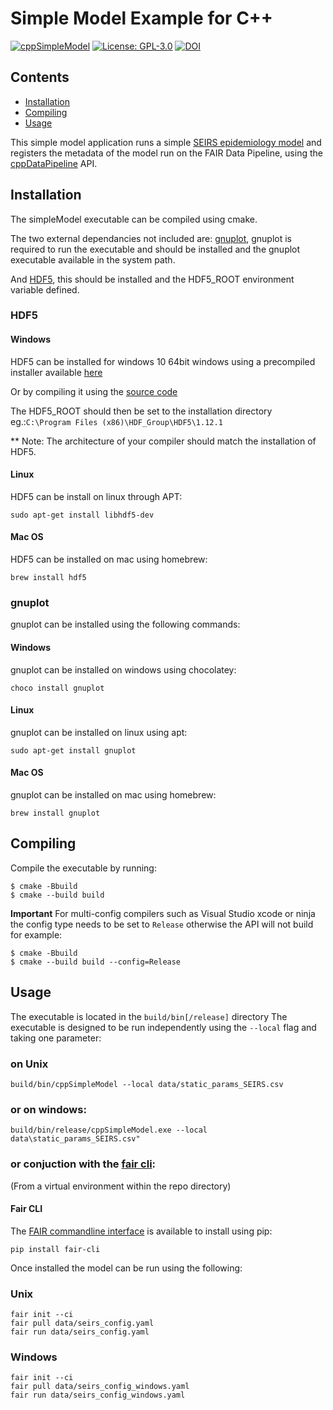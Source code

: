# Simple Model Example for C++
[![cppSimpleModel](https://github.com/FAIRDataPipeline/cppSimpleModel/actions/workflows/cpp_simple_model.yaml/badge.svg)](https://github.com/FAIRDataPipeline/cppSimpleModel/actions/workflows/cpp_simple_model.yaml)
[![License: GPL-3.0](https://img.shields.io/badge/licence-GPL--3-3891A6)](https://opensource.org/licenses/GPL-3.0)
[![DOI](https://zenodo.org/badge/DOI/10.5281/zenodo.5878252.svg)](https://doi.org/10.5281/zenodo.5878252)

## Contents
  - [Installation](#installation)
  - [Compiling](#compiling)
  - [Usage](#usage)

This simple model application runs a simple [SEIRS epidemiology model](https://www.nature.com/articles/s41592-020-0856-2) and registers the metadata of the model run on the FAIR Data Pipeline,
using the [cppDataPipeline](https://github.com/FAIRDataPipeline/cppDataPipeline) API.

## Installation
The simpleModel executable can be compiled using cmake.

The two external dependancies not included are:
[gnuplot](http://www.gnuplot.info/download.html), gnuplot is required to run the executable and should be installed and the gnuplot executable available in the system path.

And [HDF5](https://support.hdfgroup.org/ftp/HDF5/current/src/), this should be installed and the HDF5_ROOT environment variable defined.
### HDF5
#### Windows
HDF5 can be installed for windows 10 64bit windows using a precompiled installer available [here](https://support.hdfgroup.org/ftp/HDF5/releases/hdf5-1.12/hdf5-1.12.1/bin/windows/hdf5-1.12.1-Std-win10_64-vs14.zip)

Or by compiling it using the [source code](https://www.hdfgroup.org/downloads/hdf5/source-code/)

The HDF5_ROOT should then be set to the installation directory eg.:`C:\Program Files (x86)\HDF_Group\HDF5\1.12.1`

** Note: The architecture of your compiler should match the installation of HDF5.
#### Linux
HDF5 can be install on linux through APT:
```
sudo apt-get install libhdf5-dev
```
#### Mac OS
HDF5 can be installed on mac using homebrew:
```
brew install hdf5
```
### gnuplot
gnuplot can be installed using the following commands:

#### Windows
gnuplot can be installed on windows using chocolatey:
```
choco install gnuplot
```
#### Linux
gnuplot can be installed on linux using apt:
```
sudo apt-get install gnuplot
```
#### Mac OS
gnuplot can be installed on mac using homebrew:
```
brew install gnuplot
```
## Compiling
Compile the executable by running:
```
$ cmake -Bbuild
$ cmake --build build
```
**Important** For multi-config compilers such as Visual Studio xcode or ninja the config type needs to be set to `Release` otherwise the API will not build for example:
```
$ cmake -Bbuild
$ cmake --build build --config=Release
```

## Usage
The executable is located in the `build/bin[/release]` directory
The executable is designed to be run independently using the `--local` flag and taking one parameter:
### on Unix
```
build/bin/cppSimpleModel --local data/static_params_SEIRS.csv
```
### or on windows:
```
build/bin/release/cppSimpleModel.exe --local data\static_params_SEIRS.csv"
```

### or conjuction with the [fair cli](#Fair-CLI):

(From a virtual environment within the repo directory)

#### Fair CLI
The [FAIR commandline interface]("https://github.com/FAIRDataPipeline/FAIR-CLI") is available to install using pip:
```
pip install fair-cli
```
Once installed the model can be run using the following:
### Unix
```
fair init --ci
fair pull data/seirs_config.yaml
fair run data/seirs_config.yaml
```
### Windows
```
fair init --ci
fair pull data/seirs_config_windows.yaml
fair run data/seirs_config_windows.yaml
```
